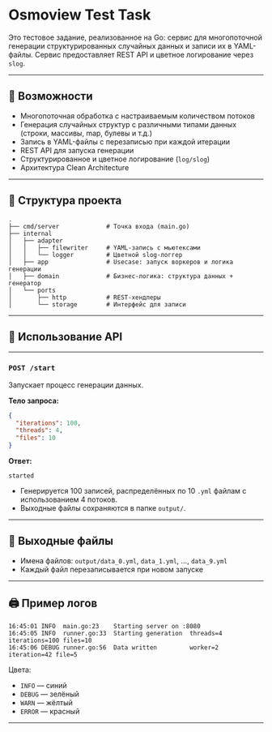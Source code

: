 # Osmoview Test Task

Это тестовое задание, реализованное на Go: сервис для многопоточной генерации структурированных случайных данных и записи их в YAML-файлы. Сервис предоставляет REST API и цветное логирование через `slog`.

---

## 🚀 Возможности

- Многопоточная обработка с настраиваемым количеством потоков
- Генерация случайных структур с различными типами данных (строки, массивы, map, булевы и т.д.)
- Запись в YAML-файлы с перезаписью при каждой итерации
- REST API для запуска генерации
- Структурированное и цветное логирование (`log/slog`)
- Архитектура Clean Architecture

---

## 🧱 Структура проекта

```
.
├── cmd/server             # Точка входа (main.go)
├── internal
│   ├── adapter
│   │   ├── filewriter     # YAML-запись с мьютексами
│   │   └── logger         # Цветной slog-логгер
│   ├── app                # Usecase: запуск воркеров и логика генерации
│   ├── domain             # Бизнес-логика: структура данных + генератор
│   └── ports
│       ├── http           # REST-хендлеры
│       └── storage        # Интерфейс для записи
```

---

## 🧾 Использование API

---

### `POST /start`

Запускает процесс генерации данных.

**Тело запроса:**

```json
{
  "iterations": 100,
  "threads": 4,
  "files": 10
}
```

**Ответ:**
```text
started
```

- Генерируется 100 записей, распределённых по 10 `.yml` файлам с использованием 4 потоков.
- Выходные файлы сохраняются в папке `output/`.

---

## 📂 Выходные файлы

- Имена файлов: `output/data_0.yml`, `data_1.yml`, ..., `data_9.yml`
- Каждый файл перезаписывается при новом запуске

---

## 🖨 Пример логов

```text
16:45:01 INFO  main.go:23    Starting server on :8080
16:45:05 INFO  runner.go:33  Starting generation  threads=4 iterations=100 files=10
16:45:06 DEBUG runner.go:56  Data written         worker=2 iteration=42 file=5
```

Цвета:
- `INFO` — синий
- `DEBUG` — зелёный
- `WARN` — жёлтый
- `ERROR` — красный

---

